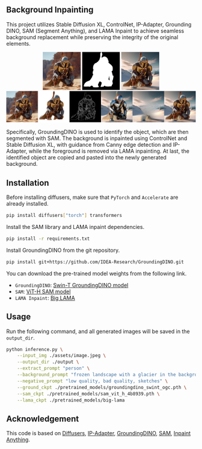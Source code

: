 ## Background Inpainting
This project utilizes Stable Diffusion XL, ControlNet, IP-Adapter, Grounding DINO, SAM (Segment Anything), and LAMA Inpaint to achieve seamless background replacement while preserving the integrity of the original elements.

<div align="center">
<img src="assets/image.jpeg" width="20%" />
<img src="assets/mask.png" width="20%" />
<img src="assets/final_image.png" width="20%" />
</div>

<img src="assets/grid_sample.png"/>

Specifically, GroundingDINO is used to identify the object, which are then segmented with SAM. The background is inpainted using ControlNet and Stable Diffusion XL, with guidance from Canny edge detection and IP-Adapter, while the foreground is removed via LAMA inpainting. At last, the identified object are copied and pasted into the newly generated background.

## Installation

Before installing diffusers, make sure that `PyTorch` and `Accelerate` are already installed.
```bash
pip install diffusers["torch"] transformers
```

Install the SAM library and LAMA inpaint dependencies.
```bash
pip install -r requirements.txt
```

Install GroundingDINO from the git repository.
```bash
pip install git+https://github.com/IDEA-Research/GroundingDINO.git
```

You can download the pre-trained model weights from the following link.

- `GroundingDINO`: [Swin-T GroundingDINO model](https://github.com/IDEA-Research/GroundingDINO/releases/download/v0.1.0-alpha/groundingdino_swint_ogc.pth)
- `SAM`: [ViT-H SAM model](https://dl.fbaipublicfiles.com/segment_anything/sam_vit_h_4b8939.pth)
- `LAMA Inpaint`: [Big LAMA](https://drive.google.com/drive/folders/1ST0aRbDRZGli0r7OVVOQvXwtadMCuWXg?usp=sharing)


## Usage
Run the following command, and all generated images will be saved in the `output_dir`.
```bash
python inference.py \
    --input_img ./assets/image.jpeg \
    --output_dir ./output \
    --extract_prompt "person" \
    --background_prompt "frozen landscape with a glacier in the background" \
    --negative_prompt "low quality, bad quality, sketches" \
    --ground_ckpt ./pretrained_models/groundingdino_swint_ogc.pth \
    --sam_ckpt ./pretrained_models/sam_vit_h_4b8939.pth \
    --lama_ckpt ./pretrained_models/big-lama
```

## Acknowledgement
This code is based on [Diffusers](https://huggingface.co/docs/diffusers/using-diffusers/controlnet#controlnet-with-stable-diffusion-xl), [IP-Adapter](https://github.com/tencent-ailab/IP-Adapter), [GroundingDINO](https://github.com/IDEA-Research/GroundingDINO), [SAM](https://github.com/facebookresearch/segment-anything), [Inpaint Anything](https://github.com/geekyutao/Inpaint-Anything).